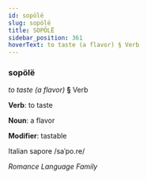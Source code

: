 ```yaml
---
id: sopölë
slug: sopölë
title: SOPÖLË
sidebar_position: 361
hoverText: to taste (a flavor) § Verb
---
```


### sopölë

*to taste (a flavor)* **§** Verb

**Verb**: to taste

**Noun**: a flavor

**Modifier**: tastable

Italian sapore /saˈpo.re/

*Romance Language Family*